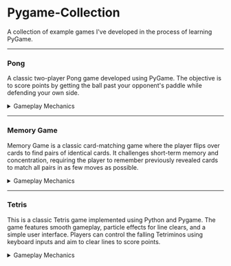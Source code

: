 # Pygame-Collection

A collection of example games I've developed in the process of learning PyGame.

---
### Pong

A classic two-player Pong game developed using PyGame. The objective is to score points by getting the ball past your opponent's paddle while defending your own side.

<details>
<summary>Gameplay Mechanics</summary>

#### Controls 
- **Player Paddle**: Use the **Up** and **Down** arrow keys to move the paddle vertically.
- **Opponent Paddle**: Controlled by a simple AI that tracks the ball's vertical position.

#### Scoring
- Players score a point when the opponent fails to return the ball.
- The game keeps track of each player's score, and the first player to reach a predefined score (11 points) wins the game.

#### Game Timer
- A timer counts down from a set duration, and if time runs out, the player with the highest score is declared the winner.

#### Visuals
- The game features a minimalist design with a black background and contrasting colors for the paddles and ball.
- A scoreboard displays the current scores and a timer.


#### Features
- **Smooth Paddle Movement**: The paddles move seamlessly within the boundaries of the game window.
- **Collision Detection**: The ball bounces off the paddles and walls, creating dynamic gameplay.
- **Restart Functionality**: Players can restart the game by clicking on a "Click to Restart" button displayed at the end of the game.

#### How to Play

Run the game by executing the main script:
   ```bash
   python main.py
  ```
</details>

---

### Memory Game

Memory Game is a classic card-matching game where the player flips over cards to find pairs of identical cards. It challenges short-term memory and concentration, requiring the player to remember previously revealed cards to match all pairs in as few moves as possible.

<details>
<summary>Gameplay Mechanics</summary>

#### Controls 
- **Mouse**: Click on a card to flip it. Match two identical cards to lock them in the face-up position.

#### Features
- **Grid Size Selection**: Players can choose from different grid sizes, such as 2x2, 3x2, or larger.
- **Dynamic Game Board**: The number of cards and their placement adjust based on the selected grid size.
- **Flip Function**: Click on a card to flip it and reveal its content.
- **Matching Logic**: If two flipped cards are identical, they remain face up otherwise, they flip back.
- **Scoring**: The player can see their current score or number of moves after the game ends.
- **Timer**: The player has access to a timer that tracks the duration it takes to complete the game.
- **Responsive Layout**: The size of the game board and card placement are adjusted to ensure the game looks good even with small grids (like 2x2).

#### How to Play
- At the start of the game, choose a grid size (e.g., 2x2, 3x2, 4x4).
- Click on two cards to flip them over.
- If the cards match, they stay face up; if not, they flip back after a short delay.
- Continue until all pairs of cards are matched!

Run the game by executing the main script:
   ```bash
   python main.py
  ```
</details>

---

### Tetris

This is a classic Tetris game implemented using Python and Pygame. The game features smooth gameplay, particle effects for line clears, and a simple user interface. Players can control the falling Tetriminos using keyboard inputs and aim to clear lines to score points.

<details>
<summary>Gameplay Mechanics</summary>
The objective of the game is to manipulate the falling Tetriminos to create complete horizontal lines.
When a line is completed, it disappears, and the player earns points.
The game ends when the stack of Tetriminos reaches the top of the screen.

#### Controls 
- **Arrow Keys or WASD**: Move the Tetrimino (left, right, down, rotate).
- **Down Arrow or S**: Fast drop the Tetrimino.
- **P**: Pause the game.

#### Features
- **Classic Tetris Gameplay**: Enjoy the traditional Tetris experience with falling blocks.
- **Line Clearing**: Clear multiple lines at once with particle effects to enhance visual feedback.
- **Next Shape Preview**: Displays the next Tetrimino that will drop.
- **Score Tracking**: Keep track of your score as you clear lines.
- **Pause Functionality**: Pause the game anytime with a simple key press.

Run the game by executing the main script:
   ```bash
   python main.py
  ```

